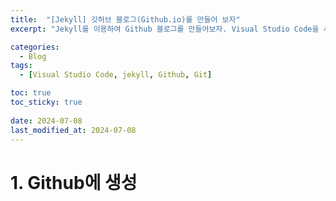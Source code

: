 ```yaml
---
title:  "[Jekyll] 깃허브 블로그(Github.io)를 만들어 보자"
excerpt: "Jekyll를 이용하여 Github 블로그를 만들어보자. Visual Studio Code을 사용하여 Markdown 작성하고 로컬 서버에서 결과를 확인하자!"

categories:
  - Blog
tags:
  - [Visual Studio Code, jekyll, Github, Git]

toc: true
toc_sticky: true
 
date: 2024-07-08
last_modified_at: 2024-07-08
---
```


# 1. Github에 생성
